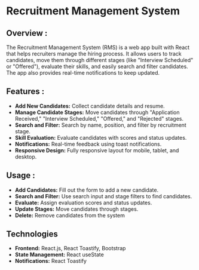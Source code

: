  # Recruitment Management System

## Overview :

The Recruitment Management System (RMS) is a web app built with React that helps recruiters manage the hiring process. It allows users to track candidates, move them through different stages (like "Interview Scheduled" or "Offered"), evaluate their skills, and easily search and filter candidates. The app also provides real-time notifications to keep updated.

## Features :

- **Add New Candidates:** Collect candidate details and resume.
- **Manage Candidate Stages:** Move candidates through "Application Received," "Interview Scheduled," "Offered," and "Rejected" stages.
- **Search and Filter:** Search by name, position, and filter by recruitment stage.
- **Skill Evaluation:** Evaluate candidates with scores and status updates.
- **Notifications:** Real-time feedback using toast notifications.
- **Responsive Design:** Fully responsive layout for mobile, tablet, and desktop.

## Usage :

- **Add Candidates:** Fill out the form to add a new candidate.
- **Search and Filter:** Use search input and stage filters to find candidates.
- **Evaluate:** Assign evaluation scores and status updates.
- **Update Stages:** Move candidates through stages.
- **Delete:** Remove candidates from the system

## Technologies
- **Frontend:** React.js, React Toastify, Bootstrap
 - **State Management:** React useState
 - **Notifications:** React Toastify 

